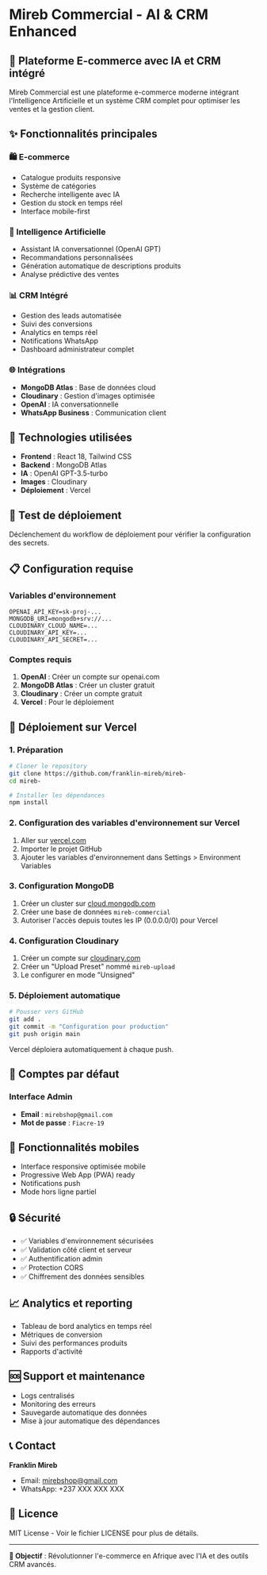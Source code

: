 # Mireb Commercial - AI & CRM Enhanced

## 🚀 Plateforme E-commerce avec IA et CRM intégré

Mireb Commercial est une plateforme e-commerce moderne intégrant l'Intelligence Artificielle et un système CRM complet pour optimiser les ventes et la gestion client.

## ✨ Fonctionnalités principales

### 🛍️ E-commerce
- Catalogue produits responsive
- Système de catégories
- Recherche intelligente avec IA
- Gestion du stock en temps réel
- Interface mobile-first

### 🤖 Intelligence Artificielle
- Assistant IA conversationnel (OpenAI GPT)
- Recommandations personnalisées
- Génération automatique de descriptions produits
- Analyse prédictive des ventes

### 📊 CRM Intégré
- Gestion des leads automatisée
- Suivi des conversions
- Analytics en temps réel
- Notifications WhatsApp
- Dashboard administrateur complet

### 🌐 Intégrations
- **MongoDB Atlas** : Base de données cloud
- **Cloudinary** : Gestion d'images optimisée
- **OpenAI** : IA conversationnelle
- **WhatsApp Business** : Communication client

## 🔧 Technologies utilisées

- **Frontend** : React 18, Tailwind CSS
- **Backend** : MongoDB Atlas
- **IA** : OpenAI GPT-3.5-turbo
- **Images** : Cloudinary
- **Déploiement** : Vercel

## 🚀 Test de déploiement
Déclenchement du workflow de déploiement pour vérifier la configuration des secrets.

## 📋 Configuration requise

### Variables d'environnement
```
OPENAI_API_KEY=sk-proj-...
MONGODB_URI=mongodb+srv://...
CLOUDINARY_CLOUD_NAME=...
CLOUDINARY_API_KEY=...
CLOUDINARY_API_SECRET=...
```

### Comptes requis
1. **OpenAI** : Créer un compte sur openai.com
2. **MongoDB Atlas** : Créer un cluster gratuit
3. **Cloudinary** : Créer un compte gratuit
4. **Vercel** : Pour le déploiement

## 🚀 Déploiement sur Vercel

### 1. Préparation
```bash
# Cloner le repository
git clone https://github.com/franklin-mireb/mireb-
cd mireb-

# Installer les dépendances
npm install
```

### 2. Configuration des variables d'environnement sur Vercel
1. Aller sur [vercel.com](https://vercel.com)
2. Importer le projet GitHub
3. Ajouter les variables d'environnement dans Settings > Environment Variables

### 3. Configuration MongoDB
1. Créer un cluster sur [cloud.mongodb.com](https://cloud.mongodb.com)
2. Créer une base de données `mireb-commercial`
3. Autoriser l'accès depuis toutes les IP (0.0.0.0/0) pour Vercel

### 4. Configuration Cloudinary
1. Créer un compte sur [cloudinary.com](https://cloudinary.com)
2. Créer un "Upload Preset" nommé `mireb-upload`
3. Le configurer en mode "Unsigned"

### 5. Déploiement automatique
```bash
# Pousser vers GitHub
git add .
git commit -m "Configuration pour production"
git push origin main
```

Vercel déploiera automatiquement à chaque push.

## 👥 Comptes par défaut

### Interface Admin
- **Email** : `mirebshop@gmail.com`
- **Mot de passe** : `Fiacre-19`

## 📱 Fonctionnalités mobiles

- Interface responsive optimisée mobile
- Progressive Web App (PWA) ready
- Notifications push
- Mode hors ligne partiel

## 🔒 Sécurité

- ✅ Variables d'environnement sécurisées
- ✅ Validation côté client et serveur
- ✅ Authentification admin
- ✅ Protection CORS
- ✅ Chiffrement des données sensibles

## 📈 Analytics et reporting

- Tableau de bord analytics en temps réel
- Métriques de conversion
- Suivi des performances produits
- Rapports d'activité

## 🆘 Support et maintenance

- Logs centralisés
- Monitoring des erreurs
- Sauvegarde automatique des données
- Mise à jour automatique des dépendances

## 📞 Contact

**Franklin Mireb**  
- Email: mirebshop@gmail.com
- WhatsApp: +237 XXX XXX XXX

## 📄 Licence

MIT License - Voir le fichier LICENSE pour plus de détails.

---

**🎯 Objectif** : Révolutionner l'e-commerce en Afrique avec l'IA et des outils CRM avancés.
